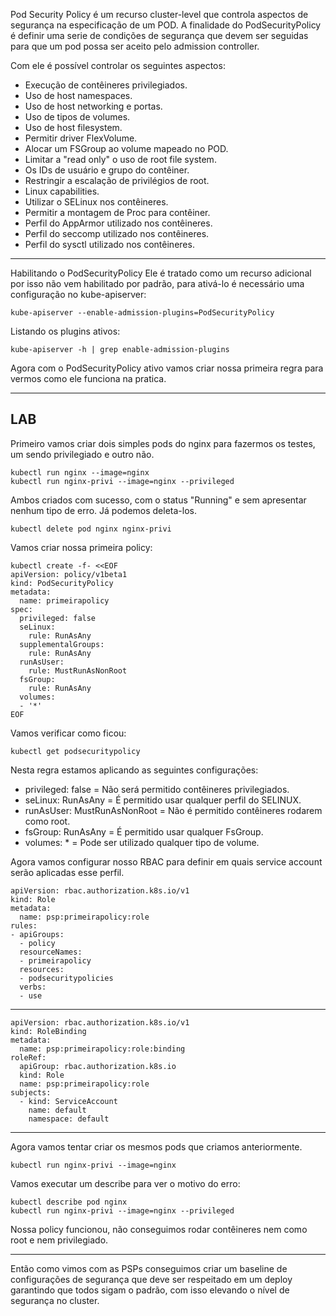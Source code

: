 Pod Security Policy é um recurso cluster-level que controla aspectos de segurança na especificação de um POD. A finalidade do PodSecurityPolicy é definir uma serie de condições de segurança que devem ser seguidas para que um pod possa ser aceito pelo admission controller.

Com ele é possível controlar os seguintes aspectos:
* Execução de contêineres privilegiados.
* Uso de host namespaces.
* Uso de host networking e portas.
* Uso de tipos de volumes.
* Uso de host filesystem.
* Permitir driver FlexVolume.
* Alocar um FSGroup ao volume mapeado no POD.
* Limitar a "read only" o uso de root file system.
* Os IDs de usuário e grupo do contêiner.
* Restringir a escalação de privilégios de root.
* Linux capabilities.
* Utilizar o SELinux nos contêineres.
* Permitir a montagem de Proc para contêiner.
* Perfil do AppArmor utilizado nos contêineres.
* Perfil do seccomp utilizado nos contêineres.
* Perfil do sysctl utilizado nos contêineres.

---


Habilitando o PodSecurityPolicy
Ele é tratado como um recurso adicional por isso não vem habilitado por padrão, para ativá-lo é necessário uma configuração no kube-apiserver:
```
kube-apiserver --enable-admission-plugins=PodSecurityPolicy
```

Listando os plugins ativos:
```
kube-apiserver -h | grep enable-admission-plugins
```
Agora com o PodSecurityPolicy ativo vamos criar nossa primeira regra para vermos como ele funciona na pratica.

---
LAB
---
Primeiro vamos criar dois simples pods do nginx para fazermos os testes, um sendo privilegiado e outro não.
```
kubectl run nginx --image=nginx
kubectl run nginx-privi --image=nginx --privileged
```
Ambos criados com sucesso, com o status "Running" e sem apresentar nenhum tipo de erro. Já podemos deleta-los.
```
kubectl delete pod nginx nginx-privi
```

Vamos criar nossa primeira policy:
```
kubectl create -f- <<EOF 
apiVersion: policy/v1beta1
kind: PodSecurityPolicy
metadata:
  name: primeirapolicy
spec:
  privileged: false  
  seLinux:
    rule: RunAsAny
  supplementalGroups:
    rule: RunAsAny
  runAsUser:
    rule: MustRunAsNonRoot 
  fsGroup:
    rule: RunAsAny
  volumes:
  - '*'
EOF
```
Vamos verificar como ficou:
```
kubectl get podsecuritypolicy
```

Nesta regra estamos aplicando as seguintes configurações:

* privileged: false = Não será permitido contêineres privilegiados.
* seLinux: RunAsAny = É permitido usar qualquer perfil do SELINUX.
* runAsUser: MustRunAsNonRoot = Não é permitido contêineres rodarem como root.
* fsGroup: RunAsAny = É permitido usar qualquer FsGroup.
* volumes: * = Pode ser utilizado qualquer tipo de volume.

Agora vamos configurar nosso RBAC para definir em quais service account serão aplicadas esse perfil.

```
apiVersion: rbac.authorization.k8s.io/v1
kind: Role
metadata:
  name: psp:primeirapolicy:role
rules:
- apiGroups:
  - policy
  resourceNames:
  - primeirapolicy
  resources:
  - podsecuritypolicies
  verbs:
  - use
```
---
```
apiVersion: rbac.authorization.k8s.io/v1
kind: RoleBinding
metadata:
  name: psp:primeirapolicy:role:binding
roleRef:
  apiGroup: rbac.authorization.k8s.io
  kind: Role
  name: psp:primeirapolicy:role
subjects:
  - kind: ServiceAccount
    name: default
    namespace: default
```

---

Agora vamos tentar criar os mesmos pods que criamos anteriormente.
```
kubectl run nginx-privi --image=nginx
```
Vamos executar um describe para ver o motivo do erro:
```
kubectl describe pod nginx
kubectl run nginx-privi --image=nginx --privileged
```

Nossa policy funcionou, não conseguimos rodar contêineres nem como root e nem privilegiado.

---


Então como vimos com as PSPs conseguimos criar um baseline de configurações de segurança que deve ser respeitado em um deploy garantindo que todos sigam o padrão, com isso elevando o nível de segurança no cluster.
